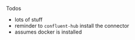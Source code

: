 Todos

- lots of stuff
- reminder to `confluent-hub` install the connector
- assumes docker is installed
